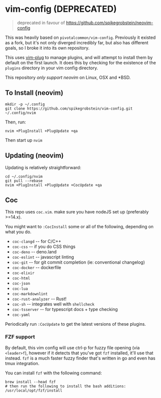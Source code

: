 # vim-config (DEPRECATED)

> deprecated in favour of https://github.com/spikegrobstein/neovim-config

This was heavily based on `pivotalcommon/vim-config`. Previously it existed as a fork, but it's not only
diverged incredibly far, but also has different goals, so I broke it into its own repository.

This uses [vim-plug](https://github.com/junegunn/vim-plug) to manage plugins, and will attempt to install them
by default on the first launch. It does this by checking for the existence of the `plugins` directory in your
vim config directory.

This repository *only support neovim* on Linux, OSX and \*BSD.

## To Install (neovim)

    mkdir -p ~/.config
    git clone https://github.com/spikegrobstein/vim-config.git ~/.config/nvim

Then, run:

    nvim +PlugInstall +PlugUpdate +qa

Then start up `nvim`

## Updating (neovim)

Updating is relatively straightforward:

    cd ~/.config/nvim
    git pull --rebase
    nvim +PlugInstall +PlugUpdate +CocUpdate +qa

## Coc

This repo uses `coc.vim`. make sure you have nodeJS set up (preferably >=14.x).

You might want to `:CocInstall` some or all of the following, depending on what you do.

 * `coc-clangd` -- for C/C++
 * `coc-css` -- if you do CSS things
 * `coc-deno` -- deno.land
 * `coc-eslint` -- javascript linting
 * `coc-git` -- for git commit completion (ie: conventional changelog)
 * `coc-docker` -- dockerfile
 * `coc-elixir`
 * `coc-html`
 * `coc-json`
 * `coc-lua`
 * `coc-markdownlint`
 * `coc-rust-analyzer` -- Rust!
 * `coc-sh` -- integrates well with `shellcheck`
 * `coc-tsserver` -- for typescript docs + type checking
 * `coc-yaml`

Periodically run `:CocUpdate` to get the latest versions of these plugins.

### FZF support

By default, this vim config will use ctrl-p for fuzzy file opening (via `<leader>f`), however if it detects
that you've got `fzf` installed, it'll use that instead. `fzf` is a much faster fuzzy finder that's written in
go and even has tmux integration.

You can install `fzf` with the following command:

    brew install --head fzf
    # then run the following to install the bash additions:
    /usr/local/opt/fzf/install

